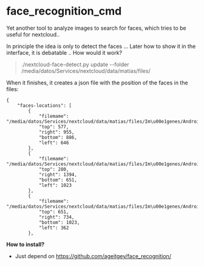 # face_recognition_cmd
Yet another tool to analyze images to search for faces, which tries to be useful for nextcloud..

In principle the idea is only to detect the faces ... Later how to show it in the interface, it is debatable ..
How would it work?
> ./nextcloud-face-detect.py update --folder /media/datos/Services/nextcloud/data/matias/files/

When it finishes, it creates a json file with the position of the faces in the files:
```$ cat /media/datos/Services/nextcloud/data/matias/files/Imágenes/Android/.faces.json 
{
    "faces-locations": [
        {
            "filemame": "/media/datos/Services/nextcloud/data/matias/files/Im\u00e1genes/Android/IMG_20170122_123907941_HDR.jpg",
            "top": 577,
            "right": 955,
            "bottom": 886,
            "left": 646
        },
        {
            "filemame": "/media/datos/Services/nextcloud/data/matias/files/Im\u00e1genes/Android/IMG_20170122_123907941_HDR.jpg",
            "top": 280,
            "right": 1394,
            "bottom": 651,
            "left": 1023
        },
        {
            "filemame": "/media/datos/Services/nextcloud/data/matias/files/Im\u00e1genes/Android/IMG_20170122_123856291_TOP.jpg",
            "top": 651,
            "right": 734,
            "bottom": 1023,
            "left": 362
        },
```

**How to install?**

 * Just depend on https://github.com/ageitgey/face_recognition/
